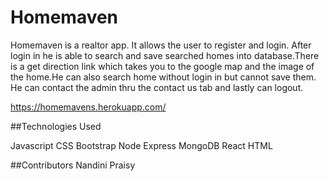 # Homemaven

Homemaven is a realtor app. It allows the user to register and login. After login in he is able to search and save searched homes into database.There is a get direction link which takes you to the google map and the image of the home.He can also search home without login in but cannot save them. He can contact the admin thru the contact us tab and lastly can logout.

https://homemavens.herokuapp.com/

##Technologies Used

Javascript
CSS
Bootstrap
Node
Express
MongoDB
React
HTML

##Contributors
Nandini
Praisy
